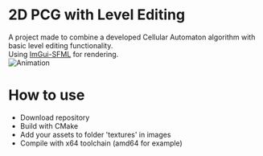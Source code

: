 # 2D PCG with Level Editing
A project made to combine a developed Cellular Automaton algorithm with basic level editing functionality. 
<br>Using [ImGui-SFML](https://github.com/SFML/imgui-sfml?tab=readme-ov-file#imgui-sfml) for rendering.
<br>![Animation](https://github.com/Surmage/2D_PCG_Level_Design/assets/77667084/45943df7-64f8-4d18-a923-b4bedbf03eb9)
<br>
# How to use
* Download repository
* Build with CMake
* Add your assets to folder 'textures' in images
* Compile with x64 toolchain (amd64 for example)
